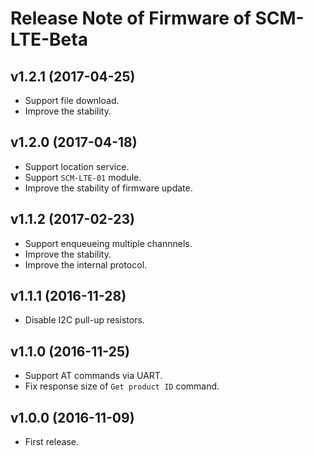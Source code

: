 # Release Note of Firmware of SCM-LTE-Beta

## v1.2.1 (2017-04-25)

* Support file download.
* Improve the stability.


## v1.2.0 (2017-04-18)

* Support location service.
* Support `SCM-LTE-01` module.
* Improve the stability of firmware update.


## v1.1.2 (2017-02-23)

* Support enqueueing multiple channnels.
* Improve the stability.
* Improve the internal protocol.


## v1.1.1 (2016-11-28)

* Disable I2C pull-up resistors.


## v1.1.0 (2016-11-25)

* Support AT commands via UART.
* Fix response size of `Get product ID` command.


## v1.0.0 (2016-11-09)

* First release.
